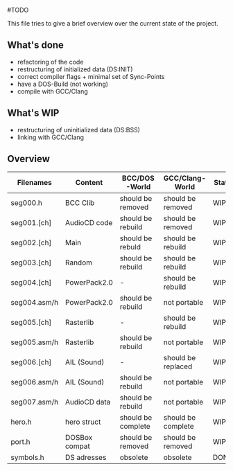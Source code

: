 #TODO

This file tries to give a brief overview over the current state of the project.

## What's done
* refactoring of the code
* restructuring of initialized data (DS:INIT)
* correct compiler flags + minimal set of Sync-Points
* have a DOS-Build (not working)
* compile with GCC/Clang

## What's WIP
* restructuring of uninitialized data (DS:BSS)
* linking with GCC/Clang

## Overview

| Filenames    | Content       | BCC/DOS-World      | GCC/Clang-World    | State  |
| ------------ | ------------- | ------------------ | ------------------ | ------ |
| seg000.h     | BCC Clib      | should be removed  | should be removed  | WIP    |
| seg001.[ch]  | AudioCD code  | should be rebuild  | should be removed  | WIP    |
| seg002.[ch]  | Main          | should be rebuld   | should be rebuild  | WIP    |
| seg003.[ch]  | Random        | should be rebuild  | should be rebuild  | WIP    |
| seg004.[ch]  | PowerPack2.0  | -                  | should be rebuild  | WIP    |
| seg004.asm/h | PowerPack2.0  | should be rebuild  | not portable       | WIP    |
| seg005.[ch]  | Rasterlib     | -                  | should be rebuild  | WIP    |
| seg005.asm/h | Rasterlib     | should be rebuild  | not portable       | WIP    |
| seg006.[ch]  | AIL (Sound)   | -                  | should be replaced | WIP    |
| seg006.asm/h | AIL (Sound)   | should be rebuild  | not portable       | WIP    |
| seg007.asm/h | AudioCD data  | should be rebuild  | not portable       | WIP    |
| hero.h       | hero struct   | should be complete | should be complete | WIP    |
| port.h       | DOSBox compat | should be removed  | should be removed  | WIP    |
| symbols.h    | DS adresses   | obsolete           | obsolete           | DONE   |
